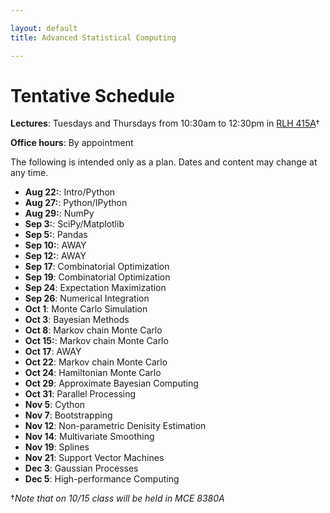 ```yaml
---

layout: default
title: Advanced Statistical Computing

---
```


# Tentative Schedule

**Lectures**: Tuesdays and Thursdays from 10:30am to 12:30pm in [RLH 415A](http://goo.gl/maps/4c3W)†

**Office hours**: By appointment

The following is intended only as a plan. Dates and content may change at any time.

* **Aug 22:**:  Intro/Python
* **Aug 27:**:  Python/IPython
* **Aug 29:**:  NumPy
* **Sep 3:**:   SciPy/Matplotlib
* **Sep 5:**:   Pandas
* **Sep 10:**:  AWAY
* **Sep 12:**:  AWAY
* **Sep 17**:   Combinatorial Optimization
* **Sep 19**:   Combinatorial Optimization
* **Sep 24**:   Expectation Maximization
* **Sep 26**:   Numerical Integration
* **Oct 1**:    Monte Carlo Simulation
* **Oct 3**:    Bayesian Methods
* **Oct 8**:    Markov chain Monte Carlo
* **Oct 15:**:  Markov chain Monte Carlo
* **Oct 17**:   AWAY
* **Oct 22**:   Markov chain Monte Carlo
* **Oct 24**:   Hamiltonian Monte Carlo
* **Oct 29**:   Approximate Bayesian Computing
* **Oct 31**:   Parallel Processing
* **Nov 5**:    Cython
* **Nov 7**:    Bootstrapping
* **Nov 12**:   Non-parametric Denisity Estimation
* **Nov 14**:   Multivariate Smoothing
* **Nov 19**:   Splines
* **Nov 21**:   Support Vector Machines
* **Dec 3**:    Gaussian Processes
* **Dec 5**:    High-performance Computing


†*Note that on 10/15 class will be held in MCE 8380A*

